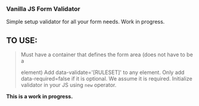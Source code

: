 ### Vanilla JS Form Validator

Simple setup validator for all your form needs.  Work in progress.

## TO USE:

> Must have a container that defines the form area (does not have to be a <form> element)
> Add data-validate='[RULESET]' to any element.
> Only add data-required=false if it is optional.  We assume it is required.
> Initialize validator in your JS using ```new``` operator.

**This is a work in progress.**
